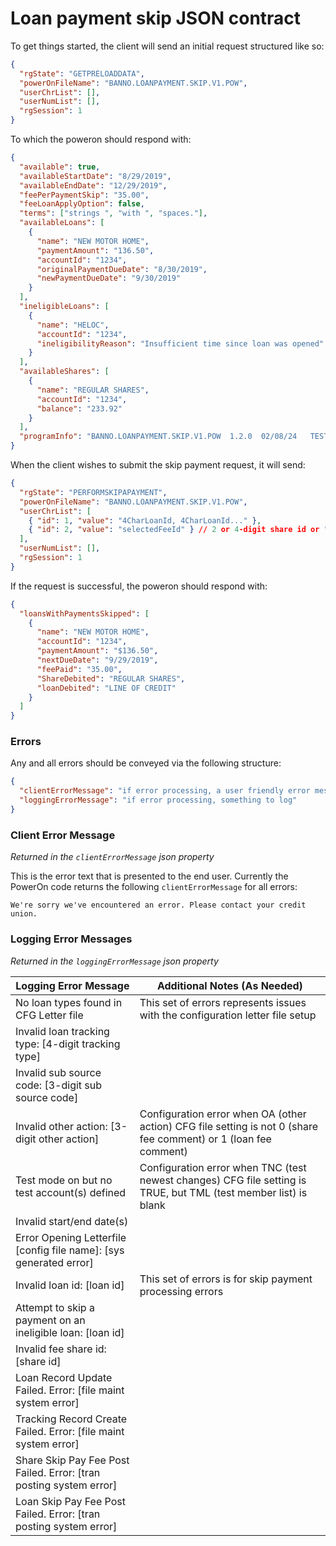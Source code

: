 # Loan payment skip JSON contract

To get things started, the client will send an initial request structured like so:

```json
{
  "rgState": "GETPRELOADDATA",
  "powerOnFileName": "BANNO.LOANPAYMENT.SKIP.V1.POW",
  "userChrList": [],
  "userNumList": [],
  "rgSession": 1
}
```

To which the poweron should respond with:

```json
{
  "available": true,
  "availableStartDate": "8/29/2019",
  "availableEndDate": "12/29/2019",
  "feePerPaymentSkip": "35.00",
  "feeLoanApplyOption": false,
  "terms": ["strings ", "with ", "spaces."],
  "availableLoans": [
    {
      "name": "NEW MOTOR HOME",
      "paymentAmount": "136.50",
      "accountId": "1234",
      "originalPaymentDueDate": "8/30/2019",
      "newPaymentDueDate": "9/30/2019"
    }
  ],
  "ineligibleLoans": [
    {
      "name": "HELOC",
      "accountId": "1234",
      "ineligibilityReason": "Insufficient time since loan was opened"
    }
  ],
  "availableShares": [
    {
      "name": "REGULAR SHARES",
      "accountId": "1234",
      "balance": "233.92"
    }
  ],
  "programInfo": "BANNO.LOANPAYMENT.SKIP.V1.POW  1.2.0  02/08/24   TESTMODE:FALSE  TESTACCT:FALSE"
}
```

When the client wishes to submit the skip payment request, it will send:

```json
{
  "rgState": "PERFORMSKIPAPAYMENT",
  "powerOnFileName": "BANNO.LOANPAYMENT.SKIP.V1.POW",
  "userChrList": [
    { "id": 1, "value": "4CharLoanId, 4CharLoanId..." },
    { "id": 2, "value": "selectedFeeId" } // 2 or 4-digit share id or "loan"
  ],
  "userNumList": [],
  "rgSession": 1
}
```

If the request is successful, the poweron should respond with:

```json
{
  "loansWithPaymentsSkipped": [
    {
      "name": "NEW MOTOR HOME",
      "accountId": "1234",
      "paymentAmount": "$136.50",
      "nextDueDate": "9/29/2019",
      "feePaid": "35.00",
      "ShareDebited": "REGULAR SHARES",
      "loanDebited": "LINE OF CREDIT"
    }
  ]
}
```

### Errors

Any and all errors should be conveyed via the following structure:

```json
{
  "clientErrorMessage": "if error processing, a user friendly error message",
  "loggingErrorMessage": "if error processing, something to log"
}
```

### Client Error Message
_Returned in the `clientErrorMessage` json property_

This is the error text that is presented to the end user.  Currently the PowerOn code returns the following `clientErrorMessage` for all errors: 
```
We're sorry we've encountered an error. Please contact your credit union.
```

### Logging Error Messages
_Returned in the `loggingErrorMessage` json property_

| Logging Error Message                                              | Additional Notes (As Needed)                                                                                     |
| ------------------------------------------------------------------ | ---------------------------------------------------------------------------------------------------------------- |
| No loan types found in CFG Letter file                             | This set of errors represents issues with the configuration letter file setup                                    |
| Invalid loan tracking type: [4-digit tracking type]                |                                                                                                                  |
| Invalid sub source code: [3-digit sub source code]                 |                                                                                                                  |
| Invalid other action: [3-digit other action]                       | Configuration error when OA (other action) CFG file setting is not 0 (share fee comment) or 1 (loan fee comment) |
| Test mode on but no test account(s) defined                        | Configuration error when TNC (test newest changes) CFG file setting is TRUE, but TML (test member list) is blank |
| Invalid start/end date(s)                                          |                                                                                                                  |
| Error Opening Letterfile [config file name]: [sys generated error] |                                                                                                                  |
| Invalid loan id: [loan id]                                         | This set of errors is for skip payment processing errors                                                         |
| Attempt to skip a payment on an ineligible loan: [loan id]         |                                                                                                                  |
| Invalid fee share id: [share id]                                   |                                                                                                                  |
| Loan Record Update Failed. Error: [file maint system error]        |                                                                                                                  |
| Tracking Record Create Failed. Error: [file maint system error]    |                                                                                                                  |
| Share Skip Pay Fee Post Failed. Error: [tran posting system error]       |                                                                                                                  |
| Loan Skip Pay Fee Post Failed. Error: [tran posting system error]       |                                                                                                                  |
